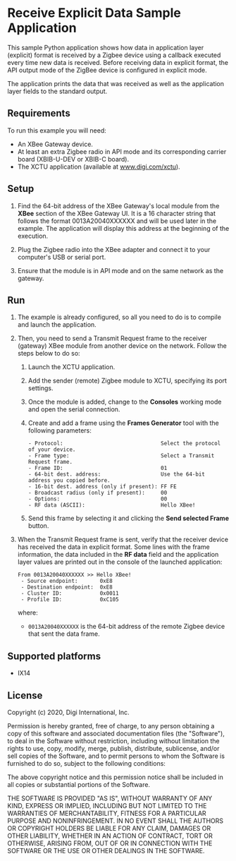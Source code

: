 Receive Explicit Data Sample Application
========================================

This sample Python application shows how data in application layer (explicit)
format is received by a Zigbee device using a callback executed every time
new data is received. Before receiving data in explicit format, the API
output mode of the ZigBee device is configured in explicit mode.

The application prints the data that was received as well as the application
layer fields to the standard output.

Requirements
------------
To run this example you will need:

* An XBee Gateway device.
* At least an extra Zigbee radio in API mode and its corresponding carrier
  board (XBIB-U-DEV or XBIB-C board).
* The XCTU application (available at www.digi.com/xctu).

Setup
-----
1. Find the 64-bit address of the XBee Gateway's local module from the **XBee**
   section of the XBee Gateway UI. It is a 16 character string that follows
   the format 0013A20040XXXXXX and will be used later in the example. The
   application will display this address at the beginning of the execution.

2. Plug the Zigbee radio into the XBee adapter and connect it to your
   computer's USB or serial port.

3. Ensure that the module is in API mode and on the same network as the
   gateway.

Run
---
1. The example is already configured, so all you need to do is to compile and
   launch the application.

2. Then, you need to send a Transmit Request frame to the receiver (gateway)
   XBee module from another device on the network. Follow the steps below to
   do so:

     1. Launch the XCTU application.

     2. Add the sender (remote) Zigbee module to XCTU, specifying its port
        settings.

     3. Once the module is added, change to the **Consoles** working mode and
        open the serial connection.

     4. Create and add a frame using the **Frames Generator** tool with the
        following parameters:

            - Protocol:                               Select the protocol of your device.
            - Frame type:                             Select a Transmit Request frame.
            - Frame ID:                               01
            - 64-bit dest. address:                   Use the 64-bit address you copied before.
            - 16-bit dest. address (only if present): FF FE
            - Broadcast radius (only if present):     00
            - Options:                                00
            - RF data (ASCII):                        Hello XBee!

     5. Send this frame by selecting it and clicking the
        **Send selected Frame** button.

3. When the Transmit Request frame is sent, verify that the receiver device has
   received the data in explicit format. Some lines with the frame information,
   the data included in the **RF data** field and the application layer values
   are printed out in the console of the launched application:

       From 0013A20040XXXXXX >> Hello XBee!
        - Source endpoint:       0xE8
        - Destination endpoint:  0xE8
        - Cluster ID:            0x0011
        - Profile ID:            0xC105

   where:

   - `0013A20040XXXXXX` is the 64-bit address of the remote Zigbee device
     that sent the data frame.

Supported platforms
-------------------
* IX14

License
-------
Copyright (c) 2020, Digi International, Inc.

Permission is hereby granted, free of charge, to any person obtaining a copy
of this software and associated documentation files (the "Software"), to deal
in the Software without restriction, including without limitation the rights
to use, copy, modify, merge, publish, distribute, sublicense, and/or sell
copies of the Software, and to permit persons to whom the Software is
furnished to do so, subject to the following conditions:

The above copyright notice and this permission notice shall be included in all
copies or substantial portions of the Software.

THE SOFTWARE IS PROVIDED "AS IS", WITHOUT WARRANTY OF ANY KIND, EXPRESS OR
IMPLIED, INCLUDING BUT NOT LIMITED TO THE WARRANTIES OF MERCHANTABILITY,
FITNESS FOR A PARTICULAR PURPOSE AND NONINFRINGEMENT. IN NO EVENT SHALL THE
AUTHORS OR COPYRIGHT HOLDERS BE LIABLE FOR ANY CLAIM, DAMAGES OR OTHER
LIABILITY, WHETHER IN AN ACTION OF CONTRACT, TORT OR OTHERWISE, ARISING FROM,
OUT OF OR IN CONNECTION WITH THE SOFTWARE OR THE USE OR OTHER DEALINGS IN THE
SOFTWARE.

